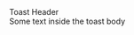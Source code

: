 <div class="toast">
  <div class="toast-header">
    Toast Header
  </div>
  <div class="toast-body">
    Some text inside the toast body
  </div>
</div>

<script>
$(document).ready(function(){
  $('.toast').toast('show');
});
</script>